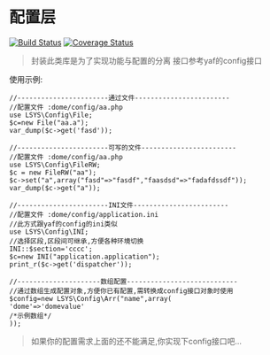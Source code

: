 # 配置层  

[![Build Status](https://travis-ci.com/php-lsys/config.svg?branch=master)](https://travis-ci.com/php-lsys/config)
[![Coverage Status](https://coveralls.io/repos/github/php-lsys/config/badge.svg?branch=master)](https://coveralls.io/github/lsys/config?branch=master)

> 封装此类库是为了实现功能与配置的分离
> 接口参考yaf的config接口


使用示例:
```
//-----------------------通过文件------------------------
//配置文件 :dome/config/aa.php
use LSYS\Config\File;
$c=new File("aa.a");
var_dump($c->get('fasd'));
```
```
//-----------------------可写的文件------------------------
//配置文件 :dome/config/aa.php
use LSYS\Config\FileRW;
$c = new FileRW("aa");
$c->set("a",array("fasd"=>"fasdf","faasdsd"=>"fadafdssdf"));
var_dump($c->get("a"));
```
```
//-----------------------INI文件------------------------
//配置文件 :dome/config/application.ini
//此方式跟yaf的config的ini类似
use LSYS\Config\INI;
//选择区段,区段间可继承,方便各种环境切换
INI::$section='cccc';
$c=new INI("application.application");
print_r($c->get('dispatcher'));
```

```
//---------------------数组配置----------------------------
//通过数组生成配置对象,方便你已有配置,需转换成config接口对象时使用
$config=new LSYS\Config\Arr("name",array(
'dome'=>'domevalue'
/*示例数组*/
));
```

> 如果你的配置需求上面的还不能满足,你实现下config接口吧...